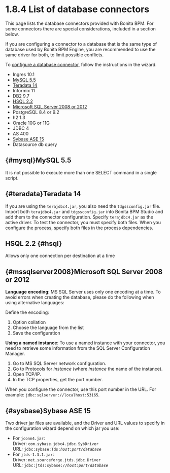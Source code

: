
1.8.4 List of database connectors
=================================

This page lists the database connectors provided with Bonita BPM. For some connectors there are special considerations, included in a section below.

If you are configuring a connector to a database that is the same type of database used by Bonita BPM Engine, you are recommended to use the same driver for both, to limit possible conflicts.

To [configure a database connector](/database-connector-configuration-0), follow the instructions in the wizard.

-   Ingres 10.1
-   [MySQL 5.5](#mysql)
-   [Teradata 14](#teradata)
-   Informix 11
-   DB2 9.7
-   [HSQL 2.2](#hsql)
-   [Microsoft SQL Server 2008 or 2012](#mssqlserver2008)
-   PostgreSQL 8.4 or 9.2
-   h2 1.3
-   Oracle 10G or 11G
-   JDBC 4
-   AS 400
-   [Sybase ASE 15](#sysbase)
-   Datasource db query

[](){#mysql}MySQL 5.5
---------------------

It is not possible to execute more than one SELECT command in a single script.

[](){#teradata}Teradata 14
--------------------------

If you are using the `terajdbc4.jar`, you also need the `tdgssconfig.jar` file.
Import both `terajdbc4.jar` and `tdgssconfig.jar` into Bonita BPM Studio and add them to the connector configuration.
Specify `terajdbc4.jar` as the active driver. To test the connector, you must specify both files. When you configure the process, specify both files in the process dependencies.

HSQL 2.2 {#hsql}
--------

Allows only one connection per destination at a time

[](){#mssqlserver2008}Microsoft SQL Server 2008 or 2012
-------------------------------------------------------

**Language encoding**: MS SQL Server uses only one encoding at a time. To avoid errors when creating the database, please do the following when using alternative languages:

Define the encoding:

1.  Option collation
2.  Choose the language from the list
3.  Save the configuration

**Using a named instance**: To use a named instance with your connector, you need to retrieve some information from the SQL Server Configuration Manager.

1.  Go to MS SQL Server network configuration.
2.  Go to Protocols for *instance* (where *instance* the name of the instance).
3.  Open TCP/IP.
4.  In the TCP properties, get the port number.

When you configure the connector, use this port number in the URL. For example: `jdbc:sqlserver://localhost:53165`.

[](){#sysbase}Sybase ASE 15
---------------------------

Two driver jar files are available, and the Driver and URL values to specify in the configuration wizard depend on which jar you use:

-   For `jconn4.jar`:\
    Driver: `com.sybase.jdbc4.jdbc.SybDriver`\
    URL: `jdbc:sybase:Tds:`*`host:port/database`*
-   For `jtds-1.3.1.jar`:\
    Driver: `net.sourceforge.jtds.jdbc.Driver`\
    URL: `jdbc:jtds:sybase://`*`host:port/database`*

